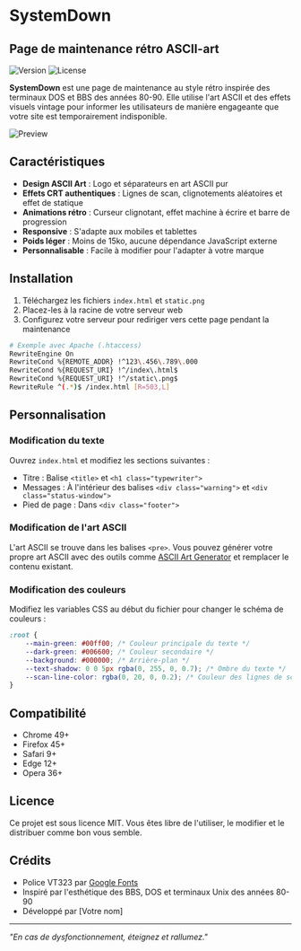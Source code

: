 # SystemDown

## Page de maintenance rétro ASCII-art

![Version](https://img.shields.io/badge/version-1.0.0-green)
![License](https://img.shields.io/badge/license-MIT-blue)

**SystemDown** est une page de maintenance au style rétro inspirée des terminaux DOS et BBS des années 80-90. Elle utilise l'art ASCII et des effets visuels vintage pour informer les utilisateurs de manière engageante que votre site est temporairement indisponible.

![Preview](https://via.placeholder.com/800x400?text=SystemDown+Preview)

## Caractéristiques

- **Design ASCII Art** : Logo et séparateurs en art ASCII pur
- **Effets CRT authentiques** : Lignes de scan, clignotements aléatoires et effet de statique
- **Animations rétro** : Curseur clignotant, effet machine à écrire et barre de progression
- **Responsive** : S'adapte aux mobiles et tablettes
- **Poids léger** : Moins de 15ko, aucune dépendance JavaScript externe
- **Personnalisable** : Facile à modifier pour l'adapter à votre marque

## Installation

1. Téléchargez les fichiers `index.html` et `static.png`
2. Placez-les à la racine de votre serveur web
3. Configurez votre serveur pour rediriger vers cette page pendant la maintenance

```bash
# Exemple avec Apache (.htaccess)
RewriteEngine On
RewriteCond %{REMOTE_ADDR} !^123\.456\.789\.000
RewriteCond %{REQUEST_URI} !^/index\.html$
RewriteCond %{REQUEST_URI} !^/static\.png$
RewriteRule ^(.*)$ /index.html [R=503,L]
```

## Personnalisation

### Modification du texte
Ouvrez `index.html` et modifiez les sections suivantes :

- Titre : Balise `<title>` et `<h1 class="typewriter">`
- Messages : À l'intérieur des balises `<div class="warning">` et `<div class="status-window">`
- Pied de page : Dans `<div class="footer">`

### Modification de l'art ASCII
L'art ASCII se trouve dans les balises `<pre>`. Vous pouvez générer votre propre art ASCII avec des outils comme [ASCII Art Generator](https://www.asciiart.eu/text-to-ascii-art) et remplacer le contenu existant.

### Modification des couleurs
Modifiez les variables CSS au début du fichier pour changer le schéma de couleurs :

```css
:root {
    --main-green: #00ff00; /* Couleur principale du texte */
    --dark-green: #006600; /* Couleur secondaire */
    --background: #000000; /* Arrière-plan */
    --text-shadow: 0 0 5px rgba(0, 255, 0, 0.7); /* Ombre du texte */
    --scan-line-color: rgba(0, 20, 0, 0.2); /* Couleur des lignes de scan */
}
```

## Compatibilité

- Chrome 49+
- Firefox 45+
- Safari 9+
- Edge 12+
- Opera 36+

## Licence

Ce projet est sous licence MIT. Vous êtes libre de l'utiliser, le modifier et le distribuer comme bon vous semble.

## Crédits

- Police VT323 par [Google Fonts](https://fonts.google.com/specimen/VT323)
- Inspiré par l'esthétique des BBS, DOS et terminaux Unix des années 80-90
- Développé par [Votre nom]

---

*"En cas de dysfonctionnement, éteignez et rallumez."*
